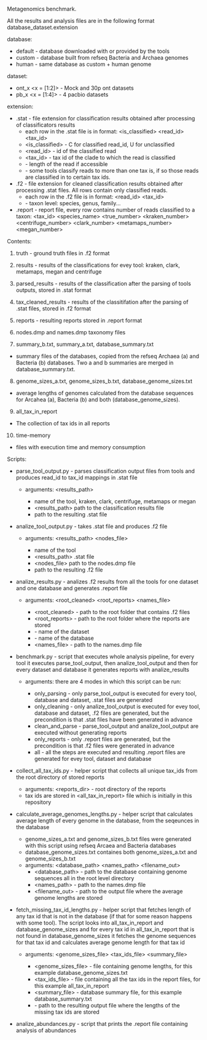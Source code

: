 
Metagenomics benchmark.


All the results and analysis files are in the following format database_dataset.extension

database:
 - default - database downloaded with or provided by the tools
 - custom - database built from refseq Bacteria and Archaea genomes
 - human - same database as custom + human genome

dataset:
 - ont_x <x = [1:2]> - Mock and 30p ont datasets
 - pb_x <x = [1:4]> - 4 pacbio datasets

extension:
 - .stat - file extension for classification results obtained after processing of classificators results
 	- each row in the .stat file is in format: <is_classified>	<read_id>	<tax_id>	<length>	<percentage>
 	- <is_classified> - C for classified read_id, U for unclassified
 	- <read_id> - id of the classified read
 	- <tax_id> - tax id of the clade to which the read is classified
 	- <length> - length of the read if accessible
 	- <percentage> - some tools classify reads to more than one tax is, if so those reads are classified in <percentage> to certain tax ids. 
 - .f2 - file extension for cleaned classification results obtained after processing .stat files. All rows contain only classified reads.
 	- each row in the .f2 file is in format: <read_id>	<tax_id>	<percentage>	<level>
 	- <level> - taxon level: species, genus, family...
 - .report - report file, every row contains number of reads classified to a taxon: <tax_id>	<species_name>	<true_number>	<kraken_number>	<centrifuge_number>	<clark_number>	<metamaps_number>	<megan_number>



Contents:

1. truth - ground truth files in .f2 format
2. results - results of the classifications for evey tool: kraken, clark, metamaps, megan and centrifuge
3. parsed_results - results of the classification after the parsing of tools outputs, stored in .stat format
4. tax_cleaned_results - results of the classitifation after the parsing of .stat files, stored in .f2 format
5. reports - resulting reports stored in .report format

6. nodes.dmp and names.dmp taxonomy files

7. summary_b.txt, summary_a.txt, database_summary.txt
 - summary files of the databases, copied from the refseq Archaea (a) and Bacteria (b) databases. Two a and b summaries are merged in database_summary.txt.

8. genome_sizes_a.txt, genome_sizes_b.txt, database_genome_sizes.txt
 - average lengths of genomes calculated from the database sequences for Arcahea (a), Bacteria (b) and both (database_genome_sizes).

9. all_tax_in_report
 - The collection of tax ids in all reports

10. time-memory
 - files with execution time and memory consumption

Scripts:
 
 - parse_tool_output.py - parses classification output files from tools and produces read_id to tax_id mappings in .stat file
 	- arguments: <tool> <results_path> <fileout>
 		- <tool> name of the tool, kraken, clark, centrifuge, metamaps or megan
 		- <results_path> path to the classification results file
 		- <fileout> path to the resulting .stat file

- analize_tool_output.py - takes .stat file and produces .f2 file
	- arguments: <tool> <results_path> <nodes_file> <fileout>
		- <tool> name of the tool
		- <results_path> .stat file
		- <nodes_file> path to the nodes.dmp file
		- <fileout> path to the resulting .f2 file

- analize_results.py - analizes .f2 results from all the tools for one dataset and one database and generates .report file
	- arguments: <root_cleaned> <root_reports> <dataset> <database> <names_file>
		- <root_cleaned> - path to the root folder that contains .f2 files
		- <root_reports> - path to the root folder where the reports are stored
		- <dataset> - name of the dataset
		- <database> - name of the database
		- <names_file> - path to the names.dmp file

- benchmark.py - script that executes whole analysis pipeline, for every tool it executes parse_tool_output, then analize_tool_output and then for every dataset and database it generates reports with analize_results
	- arguments: <mode> there are 4 modes in which this script can be run:
		- only_parsing - only parse_tool_output is executed for every tool, database and dataset, .stat files are generated
		- only_cleaning - only analize_tool_output is executed for evey tool, database and dataset, .f2 files are generated, but the precondition is that .stat files have been generated in advance
		- clean_and_parse - parse_tool_output and analize_tool_output are executed without generating reports
		- only_reports - only .report files are generated, but the precondition is that .f2 files were generated in advance
		- all - all the steps are executed and resulting .report files are generated for evey tool, dataset and database

- collect_all_tax_ids.py - helper script that collects all unique tax_ids from the root directory of stored reports
	- arguments: <reports_dir> - root directory of the reports 
	- tax ids are stored in <all_tax_in_report> file which is initially in this repository

- calculate_average_genomes_lengths.py - helper script that calculates average length of every genome in the database, from the seqeunces in the database
	- genome_sizes_a.txt and genome_sizes_b.txt files were generated with this script using refseq Arcaea and Bacteria databases
	- database_genome_sizes.txt containes both genome_sizes_a.txt and genome_sizes_b.txt
	- arguments: <database_path> <names_path> <filename_out>
		- <database_path> - path to the database containing genome sequences all in the root level directory
		- <names_path> - path to the names.dmp file
		- <filename_out> - path to the output file where the average genome lengths are stored

- fetch_missing_tax_id_lengths.py - helper script that fetches length of any tax id that is not in the database (if that for some reason happens with some tool). The script looks into all_tax_in_report and database_genome_sizes and for every tax id in all_tax_in_report that is not found in database_genome_sizes it fetches the genome sequences for that tax id and calculates average genome length for that tax id
	- arguments: <genome_sizes_file> <tax_ids_file> <summary_file> <outfile>
		- <genome_sizes_file> - file containing genome lengths, for this example database_genome_sizes.txt
		- <tax_ids_file> - file containing all the tax ids in the report files, for this example all_tax_in_report
		- <summary_file> - database summary file, for this example database_summary.txt
		- <outfile> - path to the resulting output file where the lengths of the missing tax ids are stored

- analize_abundances.py - script that prints the .report file containing analysis of abundances







